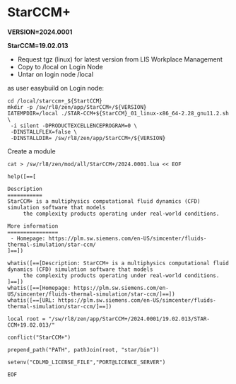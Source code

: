 # StarCCM+

**VERSION=2024.0001**

**StarCCM=19.02.013**

- Request tgz (linux) for latest version from LIS Workplace Management
- Copy to /local on Login Node
- Untar on login node /local

as user easybuild on Login node:

```shell
cd /local/starccm+_${StartCCM}
mkdir -p /sw/rl8/zen/app/StarCCM+/${VERSION}
IATEMPDIR=/local ./STAR-CCM+${StarCCM}_01_linux-x86_64-2.28_gnu11.2.sh \
 -i silent -DPRODUCTEXCELLENCEPROGRAM=0 \
 -DINSTALLFLEX=false \ 
 -DINSTALLDIR= /sw/rl8/zen/app/StarCCM+/${VERSION}
```

Create a module

```shell
cat > /sw/rl8/zen/mod/all/StarCCM+/2024.0001.lua << EOF

help([==[

Description
===========
StarCCM+ is a multiphysics computational fluid dynamics (CFD) simulation software that models 
     the complexity products operating under real-world conditions.

More information
================
 - Homepage: https://plm.sw.siemens.com/en-US/simcenter/fluids-thermal-simulation/star-ccm/
]==])

whatis([==[Description: StarCCM+ is a multiphysics computational fluid dynamics (CFD) simulation software that models 
     the complexity products operating under real-world conditions. ]==])
whatis([==[Homepage: https://plm.sw.siemens.com/en-US/simcenter/fluids-thermal-simulation/star-ccm/]==])
whatis([==[URL: https://plm.sw.siemens.com/en-US/simcenter/fluids-thermal-simulation/star-ccm/]==])

local root = "/sw/rl8/zen/app/StarCCM+/2024.0001/19.02.013/STAR-CCM+19.02.013/"

conflict("StarCCM+")

prepend_path("PATH", pathJoin(root, "star/bin"))

setenv("CDLMD_LICENSE_FILE","PORT@LICENCE_SERVER")

EOF
```